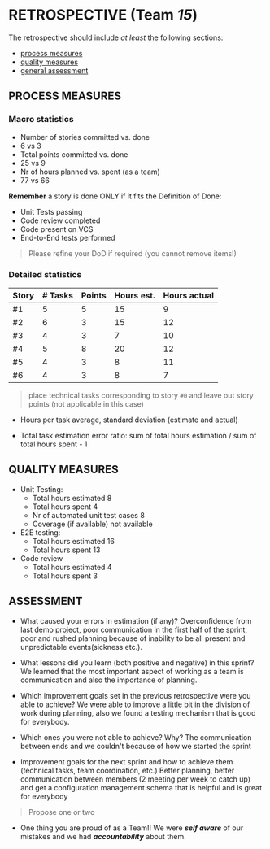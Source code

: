 RETROSPECTIVE (Team ***15***)
=====================================

The retrospective should include _at least_ the following
sections:

- [process measures](#process-measures)
- [quality measures](#quality-measures)
- [general assessment](#assessment)

## PROCESS MEASURES 

### Macro statistics

- Number of stories committed vs. done
- 6 vs 3
- Total points committed vs. done 
- 25 vs 9
- Nr of hours planned vs. spent (as a team)
- 77 vs 66

**Remember** a story is done ONLY if it fits the Definition of Done:

- Unit Tests passing 
- Code review completed 
- Code present on VCS 
- End-to-End tests performed 

> Please refine your DoD if required (you cannot remove items!) 

### Detailed statistics

| Story | # Tasks | Points | Hours est. | Hours actual |
| ----- | ------- | ------ | ---------- | ------------ |
| #1    | 5       | 5      | 15         | 9            |
| #2    | 6       | 3      | 15         | 12             |
| #3    | 4       | 3      | 7          | 10           |
| #4    | 5       | 8      | 20         | 12           |
| #5    | 4       | 3      | 8          | 11           |
| #6    | 4       | 3      | 8          | 7            |


> place technical tasks corresponding to story `#0` and leave out story points (not applicable in this case)

- Hours per task average, standard deviation (estimate and actual) 

- Total task estimation error ratio: sum of total hours estimation / sum of total hours spent - 1

  

## QUALITY MEASURES 

- Unit Testing:
  - Total hours estimated 8
  - Total hours spent 4
  - Nr of automated unit test cases 8
  - Coverage (if available) not available
- E2E testing:
  - Total hours estimated 16
  - Total hours spent  13 
- Code review 
  - Total hours estimated 4
  - Total hours spent 3


## ASSESSMENT

- What caused your errors in estimation (if any)? Overconfidence from last demo project, poor communication in the first half of the sprint, poor and rushed planning because of inability to be all present and unpredictable events(sickness etc.).

- What lessons did you learn (both positive and negative) in this sprint? We learned that the most important aspect of working as a team is communication and also the importance of planning.

- Which improvement goals set in the previous retrospective were you able to achieve? We were able to improve a little bit in the division of work during planning, also we found a testing mechanism that is good for everybody.

- Which ones you were not able to achieve? Why? The communication between ends and we couldn't because of how we started the sprint

- Improvement goals for the next sprint and how to achieve them (technical tasks, team coordination, etc.) Better planning, better communication between members (2 meeting per week to catch up) and get a configuration management schema that is helpful and is great for everybody

> Propose one or two

- One thing you are proud of as a Team!! We were ***self aware*** of our mistakes and we had ***accountability*** about them.